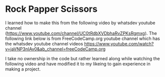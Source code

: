 # Rock Papper Scissors
 I learned how to make this from the following video by whatsdev youtube channel (https://www.youtube.com/channel/UC0tRdbXVDbhaRvZPKsRgmxg).
 The following link below is from FreeCodeCamp.org youtube channel which has the whatsdev youtube channel videos
https://www.youtube.com/watch?v=jaVNP3nIAv0&ab_channel=freeCodeCamp.org


I take no ownership in the code but rather learned along while watching the following video and have modified it to my likeing to gain experience in making a project.

